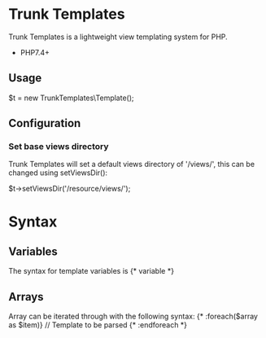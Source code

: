 # Trunk Templates

Trunk Templates is a lightweight view templating system for PHP.

- PHP7.4+

## Usage

$t = new TrunkTemplates\Template();

## Configuration

### Set base views directory
Trunk Templates will set a default views directory of '/views/', this can be changed using setViewsDir():

$t->setViewsDir('/resource/views/');

# Syntax
## Variables

The syntax for template variables is {* variable *}

## Arrays
Array can be iterated through with the following syntax:
{* :foreach($array as $item)}
// Template to be parsed
{* :endforeach *}
